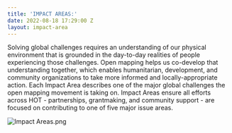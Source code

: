 ```yaml
---
title: 'IMPACT AREAS:'
date: 2022-08-18 17:29:00 Z
layout: impact-area
---
```


Solving global challenges requires an understanding of our physical environment that is grounded in the day-to-day realities of people experiencing those challenges. Open mapping helps us co-develop that understanding together, which enables humanitarian, development, and community organizations to take more informed and locally-appropriate action. Each Impact Area describes one of the major global challenges the open mapping movement is taking on. Impact Areas ensure all efforts across HOT - partnerships, grantmaking, and community support - are focused on contributing to one of five major issue areas.

![Impact Areas.png](/uploads/Impact%20Areas.png)